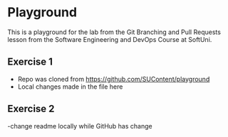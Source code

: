 # Playground
This is a playground for the lab from the Git Branching and Pull Requests lesson from the Software Engineering and DevOps Course at SoftUni.

## Exercise 1
- Repo was cloned from https://github.com/SUContent/playground
- Local changes made in the file here

## Exercise 2
-change readme locally while GitHub has change

